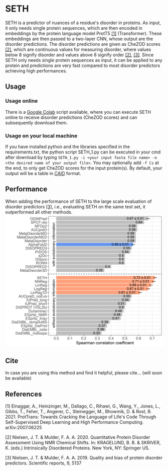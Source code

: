 # SETH
SETH is a predictor of nuances of a residue's disorder in proteins. As input, it only needs single protein sequences, which are then encoded in embeddings by the protein language model ProtT5 [[1]](#1) (Transformer). These embeddings are then passed to a two-layer CNN, whose output are the disorder predictions. The disorder predictions are given as CheZOD scores [[2]](#2), which are continuous values for measuring disorder, where values below 8 signify disorder and values above 8 signify order [[2]](#2), [[3]](#3). Since SETH only needs single protein sequences as input, it can be applied to any protein and predictions are very fast compared to most disorder predictors achieving high performances.  

## Usage
### Usage online
There is a [Google Colab](https://colab.research.google.com/drive/1vDWh5YI_BPxQg0ku6CxKtSXEJ25u2wSq?usp=sharing) script available, where you can execute SETH online to receive disorder predictions (CheZOD scores) and can subsequently download them.
### Usage on your local machine
If you have installed python and the libraries specified in the requirements.txt, the python script SETH_1.py can be executed in your cmd after download by typing `SETH_1.py -i <your input fasta file name> -o <the desired name of your output file>`.
You may optionally add `-f Cs` at the end, to only get CheZOD scores for the input protein(s). By default, your output will be a table in [CAID](https://idpcentral.org/caid) format.

## Performance
When adding the performance of SETH to the large scale evaluation of disorder predictors [[3]](#3), i.e., evaluating SETH on the same test set, it outperformed all other methods.![](/images/Figure_3.jpg) 

## Cite
In case you are using this method and find it helpful, please cite... (will soon be available)

## References
<a id="1">[1]</a> 
Elnaggar, A., Heinzinger, M., Dallago, C., Rihawi, G., Wang, Y., Jones, L., Gibbs, T., Feher, T., Angerer, C., Steinegger, M., Bhowmik, D. & Rost, B. 2021. ProtTrans: Towards Cracking the Language of Life's Code Through Self-Supervised Deep Learning and High Performance Computing. arXiv:2007.06225

<a id="2">[2]</a> 
Nielsen, J. T. & Mulder, F. A. A. 2020. Quantitative Protein Disorder Assessment Using NMR Chemical Shifts. In: KRAGELUND, B. B. & SKRIVER, K. (eds.) Intrinsically Disordered Proteins. New York, NY: Springer US.

<a id="3">[3]</a> 
Nielsen, J. T. & Mulder, F. A. A. 2019. Quality and bias of protein disorder predictors. Scientific reports, 9, 5137